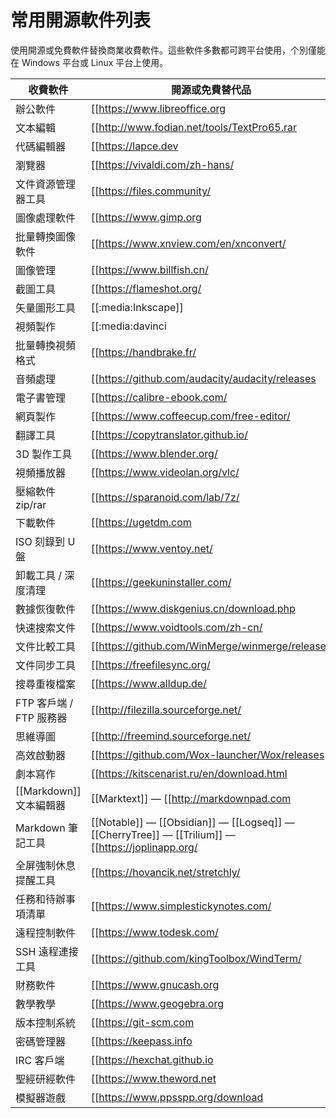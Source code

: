 # 常用開源軟件列表

使用開源或免費軟件替換商業收費軟件。這些軟件多數都可跨平台使用，个別僅能在 Windows 平台或 Linux 平台上使用。

| 收費軟件 | 開源或免費替代品 |
| ---------- | -------------------- |
| 辦公軟件 | [[https://www.libreoffice.org|LibreOffice]] — [[https://www.wps.cn/|WPS]] |
| 文本編輯 | [[http://www.fodian.net/tools/TextPro65.rar|TextPro]] — [[https://www.rizonesoft.com/downloads/notepad3/|Notepad3]] — [[https://github.com/zufuliu/notepad2/releases|Notepad2]] （Windows） — [[:unix:shells:emacs|Emacs]] — [[:unix:shells:vim|vim]] — [[https://github.com/dail8859/NotepadNext|Notepad Next]] — [[:unix:shells:micro|Micro]] — [[https://lite-xl.com/en/downloads|Lite XL]] |
| 代碼編輯器 | [[https://lapce.dev|Lapce]] — [[https://code.visualstudio.com/|Visual Studio Code]] — [[https://netbeans.apache.org/download/|NetBeans]] — [[https://www.sublimetext.com/|Sublime Text]] — [[https://gitee.com/cxasm/notepad--|Notepad--]] — [[https://macromates.com/|TextMate]] — [[https://www.jetbrains.com/pycharm/download/|PyCharm Community]] |
| 瀏覽器 | [[https://vivaldi.com/zh-hans/|Vivaldi]] — [[https://www.mozilla.org/zh-CN/firefox/new/|Firefox]] — [[https://www.microsoft.com/zh-cn/edge|Microsoft Edge]] — [[https://www.google.cn/chrome/|Chrome]] |
| 文件資源管理器工具 | [[https://files.community/|Files UWP]] — [[http://www.softwareok.com/?seite=Freeware/Q-Dir|Q-Dir]] — [[https://github.com/doublecmd/doublecmd/|Double Commander]] — [[https://gcmd.github.io/|Gnome Commander]] |
| 圖像處理軟件 | [[https://www.gimp.org|GIMP]] — [[https://github.com/mypaint/mypaint/releases|MyPaint]] — [[https://krita.org/en/|Krita]] — [[https://rawtherapee.com/|RawTherapee]] |
| 批量轉換圖像軟件 | [[https://www.xnview.com/en/xnconvert/|XnConvert]] — [[https://sourceforge.net/projects/converseen/|Converseen]] — [[https://www.fosshub.com/FastStone-Photo-Resizer.html|FastStone Photo Resizer]] — [[http://www.sunlitgreen.com/downloads.html|Free Batch Photo Resizer]] — [[https://www.fosshub.com/Image-Resizer-for-Windows.html|Image Resizer for Windows]]|
| 圖像管理 | [[https://www.billfish.cn/|Bilifish]] — [[https://wiki.gnome.org/Apps/Shotwell|Shotwell]] （Linux） — [[https://www.darktable.org/install/|darktable]] |
| 截圖工具 | [[https://flameshot.org/|Flameshot]] — [[https://obsproject.com|OBS Studio]] — [[https://zh.snipaste.com|Snipaste]] — [[https://github.com/MathewSachin/Captura|Captura]] （Windows） |
| 矢量圖形工具 | [[:media:Inkscape]] |
| 視頻製作 | [[:media:davinci|DaVinci Resolve]] — [[https://lv.ulikecam.com/|剪映]] — [[:media:lightworks|Lightworks]] — [[https://www.openshot.org/|OpenShot]] — [[https://shotcut.org/|Shotcut]] — [[https://arctime.org/|ArcTime]] |
| 批量轉換視頻格式 | [[https://handbrake.fr/|HandBrake]] — [[https://mifi.github.io/lossless-cut/|LosslessCut]] |
| 音頻處理 | [[https://github.com/audacity/audacity/releases|Audacity]] — [[https://lmms.io|LMMS]] — [[https://github.com/muse-sequencer/muse/releases|MusE]] （Linux） — [[https://www.fxsound.com|Fxsound]]|
| 電子書管理 | [[https://calibre-ebook.com/|Calibre]] — [[https://okular.kde.org/zh-cn/|Okular]] — [[http://editor.foxitsoftware.cn/|福昕 PDF 編輯器]] — [[https://pdf.wondershare.cn/pdf-reader.html|萬興 PDF 閱讀器]] |
| 網頁製作 | [[https://www.coffeecup.com/free-editor/|CoffeeCup HTML Editor]] — [[https://bluefish.openoffice.nl/index.html|Bluefish]] — [[http://www.aptana.com/|Aptana Studio 3]] |
| 翻譯工具 | [[https://copytranslator.github.io/|CopyTranslator]] |
| 3D 製作工具 | [[https://www.blender.org/|Blender]] |
| 視頻播放器 | [[https://www.videolan.org/vlc/|VLC]] — [[http://www.mplayerhq.hu/design7/dload.html|MPlayer]] — [[https://potplayer.tv|PotPlayer]] — [[hevc|HEVC編解碼器]]（Windows）|
| 壓縮軟件 zip/rar | [[https://sparanoid.com/lab/7z/|7-Zip]] — [[https://peazip.github.io/|Peazip]] |
| 下載軟件 | [[https://ugetdm.com|uGet]] — [[http://www.freedownloadmanager.org/|Free Download Manager]] — [[http://www.bitcomet.com/|BitComet 比特彗星]] — [[https://www.downthemall.org/|DownThemAll!]] （網頁端） — [[https://aria2.github.io|aria2]] — [[https://www.qbittorrent.org/|qBittorrent]] |
| ISO 刻錄到 U 盤 | [[https://www.ventoy.net/|Ventoy]] — [[https://rufus.ie/|Rufus]] — [[https://unetbootin.github.io/|Unetbootin]] — [[https://www.pendrivelinux.com/|Universal USB Installer]] |
| 卸載工具 / 深度清理 | [[https://geekuninstaller.com/|Geek Uninstaller]] — [[https://privazer.com/|PrivaZer]] |
| 數據恢復軟件 | [[https://www.diskgenius.cn/download.php|DiskGenius]] |
| 快速搜索文件 | [[https://www.voidtools.com/zh-cn/|Everything]] （Windows） |
| 文件比較工具 | [[https://github.com/WinMerge/winmerge/releases|WinMerge]] — [[http://meldmerge.org/|Meld]] |
| 文件同步工具 | [[https://freefilesync.org/|FreeFileSync]] — [[https://syncthing.net/|Syncthing]] — [[https://fastcopy.jp|FastCopy]] |
| 搜尋重複檔案 | [[https://www.alldup.de/|AllDup]] |
| FTP 客戶端 / FTP 服務器 | [[http://filezilla.sourceforge.net/|FileZilla Client]] — [[http://filezilla.sourceforge.net/|FileZilla Server]] |
| 思維導圖 | [[http://freemind.sourceforge.net/|FreeMind]] — [[https://xmind.cn|XMind]] |
| 高效啟動器 | [[https://github.com/Wox-launcher/Wox/releases|Wox]] — [[https://github.com/microsoft/PowerToys/releases|PowerToys]] （Windows） — [[https://ulauncher.io/|Ulauncher]] — [[https://build.opensuse.org/package/show/home:manuelschneid3r/albert|albert]] （Linux） |
| 劇本寫作 | [[https://kitscenarist.ru/en/download.html|KIT Scenarist]] — [[http://writemonkey.com/wm3/|Writemonkey 3]] — [[https://wavemaker.co.uk/|Wavemaker]] （網頁端） — [[https://sourceforge.net/projects/plume-creator/|Plume Creator]]|
| [[Markdown]] 文本編輯器 | [[Marktext]] — [[http://markdownpad.com| MarkdownPad]] （Windows） — [[https://pypi.org/project/ReText/|ReText]] （Linux） — [[https://ghostwriter.kde.org |Ghostwriter]]  |
| Markdown 筆記工具 | [[Notable]] — [[Obsidian]] — [[Logseq]] — [[CherryTree]] — [[Trilium]] — [[https://joplinapp.org/|Joplin]] |
| 全屏強制休息提醒工具 | [[https://hovancik.net/stretchly/|Stretchly]] |
| 任務和待辦事項清單 | [[https://www.simplestickynotes.com/|Simple Sticky Notes]] — [[http://www.taskcoach.org/|Task Coach]] — [[https://www.rememberthemilk.com/|Remember the Milk]] — [[https://www.abstractspoon.com|ToDoList]] — [[https://todo.microsoft.com/|Microsoft To Do]] （Windows）|
| 遠程控制軟件 | [[https://www.todesk.com/|ToDesk]] — [[https://rustdesk.com/zh/|RustDesk]] — [[https://www.tightvnc.com|TightVNC]] — [[xrdp]]（Linux）|
| SSH 遠程連接工具 | [[https://github.com/kingToolbox/WindTerm/|WindTerm]] — [[https://www.xshell.com/zh/free-for-home-school/|Xshell]] — [[https://winscp.net/eng/index.php|WinSCP]] — [[https://www.chiark.greenend.org.uk/~sgtatham/putty/|PuTTY]] — [[https://tabby.sh|Tabby]] — [[https://mremoteng.org/|mRemoteNG]] — [[http://ttssh2.osdn.jp|TeraTerm]] — [[https://remmina.org|Remmina]] （Linux）|
| 財務軟件 | [[https://www.gnucash.org|GnuCash]] — [[https://www.gnu.org/software/pspp/|GNU PSPP]] — [[https://www.gnome.org/projects/gnumeric/|GnuMeric]] |
| 數學教學 | [[https://www.geogebra.org|GeoGebra]] |
| 版本控制系統 | [[https://git-scm.com|Git]] — [[https://tortoisegit.org/|TortoiseGit]] — [[https://www.mercurial-scm.org|Mercurial]] |
| 密碼管理器 | [[https://keepass.info|KeePass]] — [[https://keepassxc.org/|KeePassXC]] — [[https://www.lastpass.com/|LastPass]] |
| IRC 客戶端 | [[https://hexchat.github.io|HexChat]] — [[http://xchat.org/XChat|XChat]] |
| 聖經研經軟件 | [[https://www.theword.net|theWord]] — [[https://www.e-sword.net|E‑SWORD]] — [[https://xiphos.org|Xiphos]] — [[http://www.crosswire.org/sword/|The SWORD Project]] — [[http://www.bibleanalyzer.com|Bible Analyzer]] |
| 模擬器遊戲 | [[https://www.ppsspp.org/download|PPSSPP 模擬器遊戲]] — [[https://github.com/flattool/warehouse/|Warehouse 管理 Flatpak 應用程序]] — [[https://flathub.org|Flatpak 應用程序]] |
